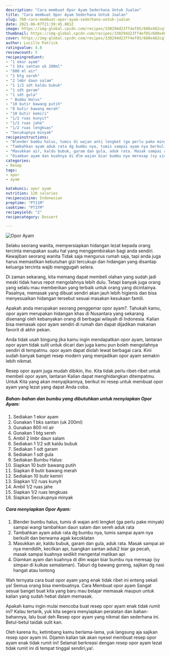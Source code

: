 ```yaml
---
description: "Cara membuat Opor Ayam Sederhana Untuk Jualan"
title: "Cara membuat Opor Ayam Sederhana Untuk Jualan"
slug: 760-cara-membuat-opor-ayam-sederhana-untuk-jualan
date: 2021-06-07T21:59:45.801Z
image: https://img-global.cpcdn.com/recipes/330294d23ff4ef85/680x482cq70/opor-ayam-foto-resep-utama.jpg
thumbnail: https://img-global.cpcdn.com/recipes/330294d23ff4ef85/680x482cq70/opor-ayam-foto-resep-utama.jpg
cover: https://img-global.cpcdn.com/recipes/330294d23ff4ef85/680x482cq70/opor-ayam-foto-resep-utama.jpg
author: Lucille Patrick
ratingvalue: 4.8
reviewcount: 5
recipeingredient:
- "1 ekor ayam"
- "1 bks santan uk 200ml"
- "800 ml air"
- "1 btg sereh"
- "2 lmbr daun salam"
- "1 1/2 sdt kaldu bubuk"
- "1 sdt garam"
- "1 sdt gula"
- " Bumbu Halus"
- "10 butir bawang putih"
- "8 butir bawang merah"
- "10 butir kemiri"
- "1/2 ruas kunyit"
- "1/2 ruas jahe"
- "1/2 ruas lengkuas"
- "Secukupnya minyak"
recipeinstructions:
- "Blender bumbu halus, tumis di wajan anti lengket (ga perlu pake minyak) sampai wangi tambahkan daun salam dan sereh aduk rata"
- "Tambahkan ayam aduk rata dg bumbu nya, tumis sampai ayam nya berkulit dan berwarna agak kecoklatan"
- "Masukkan air, kaldu bubuk, garam dan gula, aduk rata. Masak sampai air nya mendidih, kecilkan api, tuangkan santan aduk2 biar ga pecah, masak sampai kuahnya sedikit mengental matikan api"
- "Diamkan ayam dan kuahnya di dlm wajan biar bumbu nya meresap (sy simpan di kulkas semalaman). Taburi dg bawang goreng, sajikan dg nasi hangat atau lontong"
categories:
- Resep
tags:
- opor
- ayam

katakunci: opor ayam 
nutrition: 120 calories
recipecuisine: Indonesian
preptime: "PT11M"
cooktime: "PT37M"
recipeyield: "2"
recipecategory: Dessert

---
```



![Opor Ayam](https://img-global.cpcdn.com/recipes/330294d23ff4ef85/680x482cq70/opor-ayam-foto-resep-utama.jpg)

Selaku seorang wanita, mempersiapkan hidangan lezat kepada orang tercinta merupakan suatu hal yang menggembirakan bagi anda sendiri. Kewajiban seorang  wanita Tidak saja mengurus rumah saja, tapi anda juga harus memastikan kebutuhan gizi tercukupi dan hidangan yang disantap keluarga tercinta wajib menggugah selera.

Di zaman  sekarang, kita memang dapat membeli olahan yang sudah jadi meski tidak harus repot mengolahnya lebih dulu. Tetapi banyak juga orang yang selalu mau memberikan yang terbaik untuk orang yang dicintainya. Pasalnya, memasak yang dibuat sendiri akan jauh lebih higienis dan bisa menyesuaikan hidangan tersebut sesuai masakan kesukaan famili. 



Apakah anda merupakan seorang penggemar opor ayam?. Tahukah kamu, opor ayam merupakan hidangan khas di Nusantara yang sekarang disenangi oleh kebanyakan orang di berbagai wilayah di Indonesia. Kalian bisa memasak opor ayam sendiri di rumah dan dapat dijadikan makanan favorit di akhir pekan.

Anda tidak usah bingung jika kamu ingin mendapatkan opor ayam, lantaran opor ayam tidak sulit untuk dicari dan juga kamu pun boleh mengolahnya sendiri di tempatmu. opor ayam dapat diolah lewat berbagai cara. Kini sudah banyak banget resep modern yang menjadikan opor ayam semakin lebih nikmat.

Resep opor ayam juga mudah dibikin, lho. Kita tidak perlu ribet-ribet untuk membeli opor ayam, lantaran Kalian dapat menghidangkan ditempatmu. Untuk Kita yang akan menyajikannya, berikut ini resep untuk membuat opor ayam yang lezat yang dapat Anda coba.

<!--inarticleads1-->

##### Bahan-bahan dan bumbu yang dibutuhkan untuk menyiapkan Opor Ayam:

1. Sediakan 1 ekor ayam
1. Gunakan 1 bks santan (uk 200ml)
1. Gunakan 800 ml air
1. Gunakan 1 btg sereh
1. Ambil 2 lmbr daun salam
1. Sediakan 1 1/2 sdt kaldu bubuk
1. Sediakan 1 sdt garam
1. Sediakan 1 sdt gula
1. Sediakan  Bumbu Halus:
1. Siapkan 10 butir bawang putih
1. Siapkan 8 butir bawang merah
1. Sediakan 10 butir kemiri
1. Siapkan 1/2 ruas kunyit
1. Ambil 1/2 ruas jahe
1. Siapkan 1/2 ruas lengkuas
1. Siapkan Secukupnya minyak




<!--inarticleads2-->

##### Cara menyiapkan Opor Ayam:

1. Blender bumbu halus, tumis di wajan anti lengket (ga perlu pake minyak) sampai wangi tambahkan daun salam dan sereh aduk rata
1. Tambahkan ayam aduk rata dg bumbu nya, tumis sampai ayam nya berkulit dan berwarna agak kecoklatan
1. Masukkan air, kaldu bubuk, garam dan gula, aduk rata. Masak sampai air nya mendidih, kecilkan api, tuangkan santan aduk2 biar ga pecah, masak sampai kuahnya sedikit mengental matikan api
1. Diamkan ayam dan kuahnya di dlm wajan biar bumbu nya meresap (sy simpan di kulkas semalaman). Taburi dg bawang goreng, sajikan dg nasi hangat atau lontong




Wah ternyata cara buat opor ayam yang enak tidak ribet ini enteng sekali ya! Semua orang bisa membuatnya. Cara Membuat opor ayam Sangat sesuai banget buat kita yang baru mau belajar memasak maupun untuk kalian yang sudah hebat dalam memasak.

Apakah kamu ingin mulai mencoba buat resep opor ayam enak tidak rumit ini? Kalau tertarik, yuk kita segera menyiapkan peralatan dan bahan-bahannya, lalu buat deh Resep opor ayam yang nikmat dan sederhana ini. Betul-betul taidak sulit kan. 

Oleh karena itu, ketimbang kamu berlama-lama, yuk langsung aja sajikan resep opor ayam ini. Dijamin kalian tak akan nyesel membuat resep opor ayam enak tidak rumit ini! Selamat berkreasi dengan resep opor ayam lezat tidak rumit ini di tempat tinggal sendiri,ya!.

